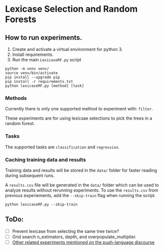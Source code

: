 # Lexicase Selection and Random Forests

## How to run experiments.

1. Create and activate a virtual environment for python 3.
2. Install requirements.
3. Run the main `LexicaseRF.py` script

```
python -m venv venv/
source venv/bin/activate
pip install --upgrade pip
pip install -r requirements.txt
python lexicaseRF.py [method] [task]
```

### Methods

Currently there is only one supported method to experiment with: `filter`.

These experiments are for using lexicsae selections to pick the trees in a
random forest.

### Tasks

The supported tasks are `classification` and `regression`.

### Caching training data and results

Training data and results will be stored in the `data/` folder for faster
reading during subsequent runs.

A `results.csv` file will be generated in the `data/` folder which can be used
to analyze results without rerunning experiments. To use the `results.csv`
from previous experiements, add the `--skip-train` flag when running the script.

```
python lexicaseRF.py --skip-train
```

## ToDo:

- [ ] Prevent lexicase from selecting the same tree twice?
- [ ] Grid search n_estimators, depth, and overpopulate_multiplier.
- [ ] [Other related experiments mentioned on the push-language discourse](https://push-language.hampshire.edu/t/lexicase-tree-bagging/1185/6?u=erp12)
